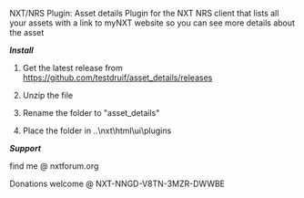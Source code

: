 NXT/NRS Plugin: Asset details Plugin for the NXT NRS client that lists all your assets with a link to myNXT website so you can see more details about the asset

*****Install*****

1) Get the latest release from https://github.com/testdruif/asset_details/releases

2) Unzip the file

3) Rename the folder to "asset_details"

4) Place the folder in ..\nxt\html\ui\plugins

*****Support*****

find me @ nxtforum.org

Donations welcome @ NXT-NNGD-V8TN-3MZR-DWWBE
